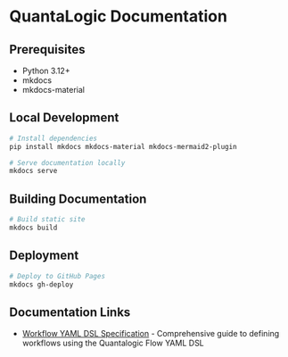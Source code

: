 # QuantaLogic Documentation

## Prerequisites

- Python 3.12+
- mkdocs
- mkdocs-material

## Local Development

```bash
# Install dependencies
pip install mkdocs mkdocs-material mkdocs-mermaid2-plugin

# Serve documentation locally
mkdocs serve
```

## Building Documentation

```bash
# Build static site
mkdocs build
```

## Deployment

```bash
# Deploy to GitHub Pages
mkdocs gh-deploy
```

## Documentation Links

- [Workflow YAML DSL Specification](/quantalogic/flow/flow_yaml/) - Comprehensive guide to defining workflows using the Quantalogic Flow YAML DSL
